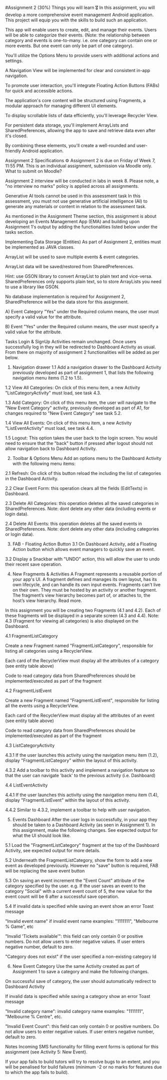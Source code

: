 #Assignment 2 (30%)
Things you will learn 🎖️
In this assignment, you will develop a more comprehensive event management Android application. This project will equip you with the skills to build such an application.

This app will enable users to create, edit, and manage their events. Users will be able to categorize their events. (Note: the relationship between category and events is one-to-many. i.e. one category can contain one or more events. But one event can only be part of one category).

You'll utilize the Options Menu to provide users with additional actions and settings. 

A Navigation View will be implemented for clear and consistent in-app navigation. 

To promote user interaction, you'll integrate Floating Action Buttons (FABs) for quick and accessible actions. 

The application's core content will be structured using Fragments, a modular approach for managing different UI elements. 

To display scrollable lists of data efficiently, you'll leverage Recycler View. 

For persistent data storage, you'll implement ArrayLists and SharedPreferences, allowing the app to save and retrieve data even after it's closed. 

By combining these elements, you'll create a well-rounded and user-friendly Android application.

Assignment 2 Specifications ⚙️
Assignment 2 is due on Friday of Week 7, 11:55 PM. This is an individual assignment, submission via Moodle only. What to submit on Moodle?

Assignment 2 interview will be conducted in labs in week 8. Please note, a "no interview no marks" policy is applied across all assignments.

Generative AI tools cannot be used in this assessment task
In this assessment, you must not use generative artificial intelligence (AI) to generate any materials or content in relation to the assessment task.

As mentioned in the Assignment Theme section, this assignment is about developing an Events Management App (EMA) and building upon Assignment 1's output by adding the functionalities listed below under the tasks section.

Implementing Data Storage (Entities)
As part of Assignment 2, entities must be implemented as JAVA classes.

ArrayList will be used to save multiple events & event categories.

ArrayList data will be saved/restored from SharedPreferences. 

Hint: use GSON library to convert ArrayList to plain text and vice-versa. SharedPreferences only supports plain text, so to store ArrayLists you need to use a library like GSON.

No database implementation is required for Assignment 2, SharedPreference will be the data store for this assignment.

A) Event Category
"Yes" under the Required column means, the user must specify a valid value for the attribute.



B) Event 
"Yes" under the Required column means, the user must specify a valid value for the attribute.



Tasks
Login & SignUp Activities remain unchanged. Once users successfully log in they will be redirected to Dashboard Activity as usual. From there on majority of assignment 2 functionalities will be added as per below.

1) Navigation drawer
1.1 Add a navigation drawer to the Dashboard Activity previously developed as part of assignment 1, that lists the following navigation menu items (1.2 to 1.5).

1.2 View All Categories: On click of this menu item, a new Activity "ListCategoryActivity" must load, see task 4.3.

1.3 Add Category: On click of this menu item, the user will navigate to the "New Event Category" activity, previously developed as part of A1, for changes required to "New Event Category" see task 5.2.

1.4 View All Events: On click of this menu item, a new Activity "ListEventActivity" must load, see task 4.4.

1.5 Logout: This option takes the user back to the login screen. You would need to ensure that the "back" button if pressed after logout should not allow navigation back to Dashboard Activity.


2) Toolbar & Options Menu
Add an options menu to the Dashboard Activity with the following menu items:

2.1 Refresh: On click of this button reload the including the list of categories in the Dashboard Activity.

2.2 Clear Event Form: this operation clears all the fields (EditTexts) in Dashboard.

2.3 Delete All Categories: this operation deletes all the saved categories in SharedPreferences. Note: dont delete any other data (including events or login data).

2.4 Delete All Events: this operation deletes all the saved events in SharedPreferences. Note: dont delete any other data (including categories or login data).


3) FAB - Floating Action Button
3.1 On Dashboard Activity, add a Floating Action button which allows event managers to quickly save an event. 

3.2 Display a Snackbar with "UNDO" action, this will allow the user to undo their recent save operation.


4) New Fragments & Activities
A Fragment represents a reusable portion of your app's UI. A fragment defines and manages its own layout, has its own lifecycle, and can handle its own input events. Fragments can't live on their own. They must be hosted by an activity or another fragment. The fragment’s view hierarchy becomes part of, or attaches to, the host’s view hierarchy. Read more.

In this assignment you will be creating two Fragments (4.1 and 4.2). Each of these fragments will be displayed in a separate screen (4.3 and 4.4). Note: 4.3 (Fragment for viewing all categories) is also displayed on the Dashboard. 

4.1 FragmentListCategory

Create a new Fragment named "FragmentListCategory", responsible for listing all categories using a RecyclerView.

Each card of the RecyclerView must display all the attributes of a category (see entity table above)

Code to read category data from SharedPreferences should be implemented/executed as part of the fragment

4.2 FragmentListEvent

Create a new Fragment named "FragmentListEvent", responsible for listing all the events using a RecyclerView.

Each card of the RecyclerView must display all the attributes of an event (see entity table above)

Code to read category data from SharedPreferences should be implemented/executed as part of the fragment

4.3 ListCategoryActivity

4.3.1 If the user launches this activity using the navigation menu item (1.2), display "FragmentListCategory" within the layout of this activity. 

4.3.2 Add a toolbar to this activity and implement a navigation feature so that the user can navigate 'back' to the previous activity (i.e. Dashboard)

4.4 ListEventActivity

4.4.1 If the user launches this activity using the navigation menu item (1.4), display "FragmentListEvent" within the layout of this activity.

4.4.2 Similar to 4.3.2, implement a toolbar to help with user navigation.

5) Events Dashboard
After the user logs in successfully, in your app they should be taken to a Dashboard Activity (as seen in Assignment 1). In this assignment, make the following changes. See expected output for what the UI should look like.

5.1 Load the "FragmentListCategory" fragment at the top of the Dashboard Activity, see expected output for more details.

5.2 Underneath the FragmentListCategory, show the form to add a new event as developed previously. However no "save" button is required, FAB will be replacing the save event button

5.3 On saving an event increment the "Event Count" attribute of the category specified by the user. e.g. If the user saves an event to the category "Social" with a current event count of 5, the new value for the event count will be 6 after a successful save operation.

5.4 If invalid data is specified while saving an event show an error Toast message 

"Invalid event name" if invalid event name examples: "1111111", "Melbourne % Game", etc

"Invalid 'Tickets available'": this field can only contain 0 or positive numbers. Do not allow users to enter negative values. If user enters negative number, default to zero.

"Category does not exist" if the user specified a non-existing category Id

6) New Event Category
Use the same Activity created as part of Assignment 1 to save a category and make the following changes.

On successful save of category, the user should automatically redirect to Dashboard Activity 

If invalid data is specified while saving a category show an error Toast message 

"Invalid category name": invalid category name examples: "1111111", "Melbourne % Centre", etc. 

"Invalid Event Count": this field can only contain 0 or positive numbers. Do not allow users to enter negative values. If user enters negative number, default to zero.


Notes
Incoming SMS functionality for filling event forms is optional for this assignment (see Activity 5: New Event).

If your app fails to build tutors will try to resolve bugs to an extent, and you will be penalised for build failures (minimum -2 or no marks for features due to which the app fails to build).
